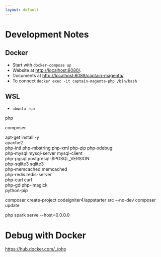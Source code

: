 ```yaml
---
layout: default
---
```





# Development Notes

## Docker

* Start with `docker-compose up`
* Website at <http://localhost:8080/>.
* Documents at <http://localhost:8089/captain-magenta/>.
* To connect `docker exec -it captain-magenta-php /bin/bash`

## WSL

* `ubuntu run`

php

composer




apt-get install -y \
apache2 \
php-intl php-mbstring php-xml php-zip php-xdebug \
php-mysql mysql-server mysql-client \
php-pgsql postgresql-$PGSQL_VERSION \
php-sqlite3 sqlite3 \
php-memcached memcached \
php-redis redis-server \
php-curl curl \
php-gd php-imagick \
python-pip


composer create-project codeigniter4/appstarter src --no-dev
composer update


php spark serve --host=0.0.0.0

# Debug with Docker

<https://hub.docker.com/_/php>
